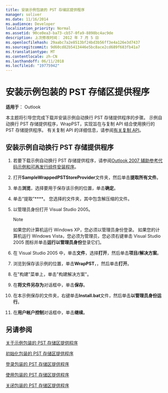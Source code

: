 ```yaml
---
title: 安装示例包装的 PST 存储区提供程序
manager: soliver
ms.date: 11/16/2014
ms.audience: Developer
localization_priority: Normal
ms.assetid: 90ce0ea3-ba73-cb57-0fa9-8898bc4ac9de
description: 上次修改时间： 2012 年 7 月 5 日
ms.openlocfilehash: 29aabc7a2e8513bf24bd3b56ff3e4a126e3d7437
ms.sourcegitcommit: 9d60cd82b5413446e5bc8ace2cd689f683fb41a7
ms.translationtype: MT
ms.contentlocale: zh-CN
ms.lasthandoff: 06/11/2018
ms.locfileid: "19775942"
---
```

# <a name="installing-the-sample-wrapped-pst-store-provider"></a>安装示例包装的 PST 存储区提供程序

  
  
**适用于**： Outlook 
  
本主题将引导您完成下载并安装示例自动换行 PST 存储提供程序的步骤。 示例自动换行 PST 存储提供程序，WrapPST，实现旨在与复制 API 结合使用换行的 PST 存储提供程序。 有关复制 API 的详细信息，请参阅[有关复制 API](about-the-replication-api.md)。
  
## <a name="install-the-sample-wrapped-pst-store-provider"></a>安装示例自动换行 PST 存储提供程序

1. 若要下载示例自动换行 PST 存储提供程序，请参阅[Outlook 2007 辅助参考代码示例和可再发行组件安装程序](http://www.microsoft.com/en-us/download/details.aspx?id=24102)。
    
2. 打开**SampleWrappedPSTStoreProvider**文件夹，然后单击**提取所有文件**。
    
3. 单击**浏览**，选择要用于保存该示例的位置，单击**确定**。
    
4. 单击“提取”****。 您选择的文件夹，其中包含解压缩的文件。
    
5. 以管理员身份打开 Visual Studio 2005。
    
    > [!NOTE]
    > 如果您的计算机运行 Windows XP，您必须以管理员身份登录。 如果您的计算机运行 Windows Vista，您必须为管理员，您必须右键单击 Visual Studio 2005 图标并单击**运行以管理员身份**登录它们。 
  
6. 在 Visual Studio 2005 中，单击**文件**，选择**打开**，然后单击**项目/解决方案**。
    
7. 浏览到保存该示例的位置，单击**WrapPST**，，然后单击**打开**。
    
8. 在"构建"菜单上，单击"构建解决方案"。
    
9. 在**将文件另存为**对话框中，单击**保存**。
    
10. 在本示例保存的文件夹，右键单击**Install.bat**文件，然后单击**以管理员身份运行**。
    
11. 在**用户帐户控制**对话框中，单击**继续**。
    
## <a name="see-also"></a>另请参阅



[关于示例包装的 PST 存储区提供程序](about-the-sample-wrapped-pst-store-provider.md)
  
[初始化包装的 PST 存储区提供程序](initializing-a-wrapped-pst-store-provider.md)
  
[登录包装的 PST 存储区提供程序](logging-on-to-a-wrapped-pst-store-provider.md)
  
[使用包装的 PST 存储区提供程序](using-a-wrapped-pst-store-provider.md)
  
[关闭包装的 PST 存储区提供程序](shutting-down-a-wrapped-pst-store-provider.md)

